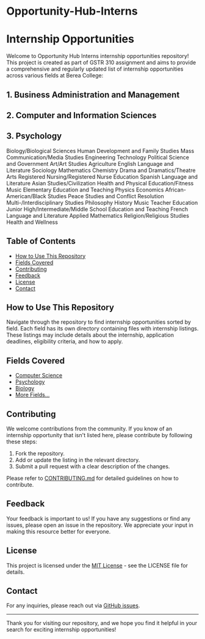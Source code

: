 # Opportunity-Hub-Interns

# Internship Opportunities

Welcome to Opportunity Hub Interns internship opportunities repository! This project is created as part of GSTR 310 assignment and 
aims to provide a comprehensive and regularly updated list of internship opportunities across various fields at Berea College:

## 1. Business Administration and Management 
## 2. Computer and Information Sciences 
## 3. Psychology 
Biology/Biological Sciences 
Human Development and Family Studies 
Mass Communication/Media Studies 
Engineering Technology 
Political Science and Government 
Art/Art Studies 
Agriculture 
English Language and Literature 
Sociology 
Mathematics 
Chemistry 
Drama and Dramatics/Theatre Arts 
Registered Nursing/Registered Nurse
Education 
Spanish Language and Literature 
Asian Studies/Civilization 
Health and Physical Education/Fitness 
Music
Elementary Education and Teaching 
Physics 
Economics 
African-American/Black Studies 
Peace Studies and Conflict Resolution 
Multi-/Interdisciplinary Studies 
Philosophy 
History 
Music Teacher Education
Junior High/Intermediate/Middle School Education and Teaching 
French Language and Literature 
Applied Mathematics 
Religion/Religious Studies 
Health and Wellness




## Table of Contents
- [How to Use This Repository](#how-to-use-this-repository)
- [Fields Covered](#fields-covered)
- [Contributing](#contributing)
- [Feedback](#feedback)
- [License](#license)
- [Contact](#contact)

## How to Use This Repository
Navigate through the repository to find internship opportunities sorted by field. Each field has its own directory containing files with internship listings. These listings may include details about the internship, application deadlines, eligibility criteria, and how to apply.

## Fields Covered
- [Computer Science](/Computer-Science)
- [Psychology](/Psychology)
- [Biology](/Biology)
- [More Fields...](/)

## Contributing
We welcome contributions from the community. If you know of an internship opportunity that isn't listed here, please contribute by following these steps:
1. Fork the repository.
2. Add or update the listing in the relevant directory.
3. Submit a pull request with a clear description of the changes.

Please refer to [CONTRIBUTING.md](/CONTRIBUTING.md) for detailed guidelines on how to contribute.

## Feedback
Your feedback is important to us! If you have any suggestions or find any issues, please open an issue in the repository. We appreciate your input in making this resource better for everyone.

## License
This project is licensed under the [MIT License](/LICENSE.md) - see the LICENSE file for details.

## Contact
For any inquiries, please reach out via [GitHub issues](https://github.com/[YourGitHubUsername]/internship-opportunities/issues).

---

Thank you for visiting our repository, and we hope you find it helpful in your search for exciting internship opportunities!
